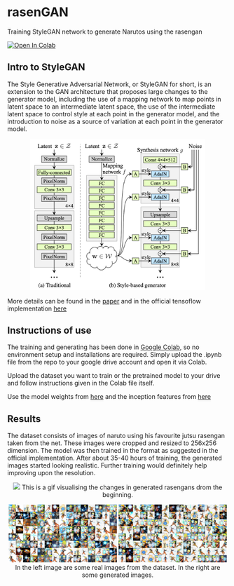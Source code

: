 # rasenGAN
Training StyleGAN network to generate Narutos using the rasengan

[![Open In Colab](https://colab.research.google.com/assets/colab-badge.svg)](https://colab.research.google.com/drive/1huKi8pfdsZPh_AqMpYSRV4VB-0fvv1r7#offline=true&sandboxMode=true)

## Intro to StyleGAN

The Style Generative Adversarial Network, or StyleGAN for short, is an extension to the GAN architecture that proposes large changes to the generator model, including the use of a mapping network to map points in latent space to an intermediate latent space, the use of the intermediate latent space to control style at each point in the generator model, and the introduction to noise as a source of variation at each point in the generator model.

<p align="center">
  <img src="images/architecture.png" width="400"/>
</p>

More details can be found in the [paper](https://arxiv.org/pdf/1812.04948.pdf) and in the official tensoflow implementation [here](https://github.com/NVlabs/stylegan)

## Instructions of use

The training and generating has been done in [Google Colab](https://colab.research.google.com), so no environment setup and installations are required. Simply upload the .ipynb file from the repo to your google drive account and open it via Colab.

Upload the dataset you want to train or the pretrained model to your drive and follow instructions given in the Colab file itself.

Use the model weights from [here](https://drive.google.com/file/d/1d2RHh70XdFFkl3Vy8l9lWWX5vZfRN5bq/view?usp=sharing) and the inception features from [here](https://drive.google.com/file/d/15VZ72phXJ_7lxBtn8aaXdNG-1IZQlJ5U/view?usp=sharing)

## Results

The dataset consists of images of naruto using his favourite jutsu rasengan taken from the net. These images were cropped and resized to 256x256 dimension. The model was then trained in the format as suggested in the official implementation. After about 35-40 hours of training, the generated images started looking realistic. Further training would definitely help improving upon the resolution.

<p align="center">
    <img src="images/rasen_gif.gif"/> 
  This is a gif visualising the changes in generated rasengans drom the beginning.
</p>


<p align="center">
  <img src="images/reals.jpg"/ width="49%"> <img src="images/fakes004404.jpg" width="49%"/>
  In the left image are some real images from the dataset. In the right are some generated images.
</p>
